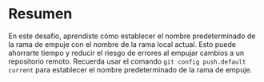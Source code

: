 # Resumen

En este desafío, aprendiste cómo establecer el nombre predeterminado de la rama de empuje con el nombre de la rama local actual. Esto puede ahorrarte tiempo y reducir el riesgo de errores al empujar cambios a un repositorio remoto. Recuerda usar el comando `git config push.default current` para establecer el nombre predeterminado de la rama de empuje.
